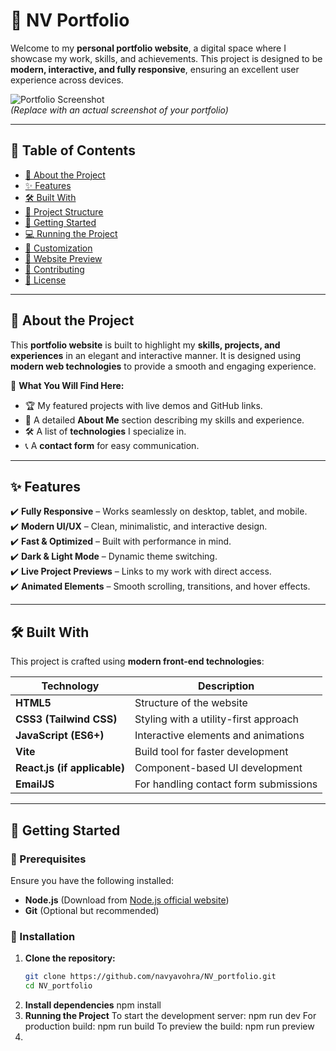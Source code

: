 # 🚀 NV Portfolio

Welcome to my **personal portfolio website**, a digital space where I showcase my work, skills, and achievements. This project is designed to be **modern, interactive, and fully responsive**, ensuring an excellent user experience across devices.

![Portfolio Screenshot](https://via.placeholder.com/1000x500?text=NV+Portfolio+Preview)  
*(Replace with an actual screenshot of your portfolio)*

---

## 📌 Table of Contents

- [🌟 About the Project](#-about-the-project)
- [✨ Features](#-features)
- [🛠️ Built With](#-built-with)
- [📂 Project Structure](#-project-structure)
- [🚀 Getting Started](#-getting-started)
- [💻 Running the Project](#-running-the-project)
- [🔧 Customization](#-customization)
- [📸 Website Preview](#-website-preview)
- [🤝 Contributing](#-contributing)
- [📜 License](#-license)

---

## 🌟 About the Project

This **portfolio website** is built to highlight my **skills, projects, and experiences** in an elegant and interactive manner. It is designed using **modern web technologies** to provide a smooth and engaging experience.

🎯 **What You Will Find Here:**
- 🏆 My featured projects with live demos and GitHub links.
- 📜 A detailed **About Me** section describing my skills and experience.
- 🛠️ A list of **technologies** I specialize in.
- 📞 A **contact form** for easy communication.

---

## ✨ Features

✔️ **Fully Responsive** – Works seamlessly on desktop, tablet, and mobile.  
✔️ **Modern UI/UX** – Clean, minimalistic, and interactive design.  
✔️ **Fast & Optimized** – Built with performance in mind.  
✔️ **Dark & Light Mode** – Dynamic theme switching.  
✔️ **Live Project Previews** – Links to my work with direct access.  
✔️ **Animated Elements** – Smooth scrolling, transitions, and hover effects.  

---

## 🛠️ Built With

This project is crafted using **modern front-end technologies**:

| Technology | Description |
|------------|------------|
| **HTML5** | Structure of the website |
| **CSS3 (Tailwind CSS)** | Styling with a utility-first approach |
| **JavaScript (ES6+)** | Interactive elements and animations |
| **Vite** | Build tool for faster development |
| **React.js (if applicable)** | Component-based UI development |
| **EmailJS** | For handling contact form submissions |

---

## 🚀 Getting Started

### 🔹 Prerequisites
Ensure you have the following installed:
- **Node.js** (Download from [Node.js official website](https://nodejs.org/))
- **Git** (Optional but recommended)

### 🔹 Installation

1. **Clone the repository:**
   ```bash
   git clone https://github.com/navyavohra/NV_portfolio.git
   cd NV_portfolio
2. **Install dependencies**
   npm install
4. **Running the Project**
   To start the development server: npm run dev
   For production build: npm run build
   To preview the build: npm run preview
5. 
